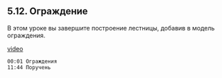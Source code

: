 ## 5.12. Ограждение

В этом уроке вы завершите построение лестницы, добавив в модель ограждения.

[video](https://player.softculture.cc/embed/online/RHN/RHN_72.15.06_L6-5_Fence)

``` chapters
00:01 Ограждения
11:44 Поручень
```